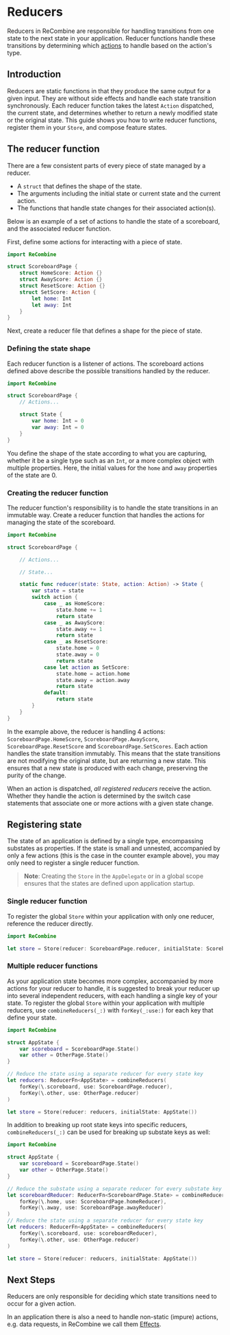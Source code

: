 # Reducers

Reducers in ReCombine are responsible for handling transitions from one state to the next state in your application. Reducer functions handle these transitions by determining which [actions](./actions.html) to handle based on the action's type.

## Introduction

Reducers are static functions in that they produce the same output for a given input. They are without side effects and handle each state transition synchronously. Each reducer function takes the latest `Action` dispatched, the current state, and determines whether to return a newly modified state or the original state. This guide shows you how to write reducer functions, register them in your `Store`, and compose feature states.

## The reducer function

There are a few consistent parts of every piece of state managed by a reducer.

- A `struct` that defines the shape of the state.
- The arguments including the initial state or current state and the current action.
- The functions that handle state changes for their associated action(s).

Below is an example of a set of actions to handle the state of a scoreboard, and the associated reducer function.

First, define some actions for interacting with a piece of state.

```swift
import ReCombine

struct ScoreboardPage {
    struct HomeScore: Action {}
    struct AwayScore: Action {}
    struct ResetScore: Action {}
    struct SetScore: Action {
        let home: Int
        let away: Int
    }
}
```

Next, create a reducer file that defines a shape for the piece of state.

### Defining the state shape

Each reducer function is a listener of actions. The scoreboard actions defined above describe the possible transitions handled by the reducer.

```swift
import ReCombine

struct ScoreboardPage {
    // Actions...

    struct State {
        var home: Int = 0
        var away: Int = 0
    }
}
```

You define the shape of the state according to what you are capturing, whether it be a single type such as an `Int`, or a more complex object with multiple properties.  Here, the initial values for the `home` and `away` properties of the state are 0.

### Creating the reducer function

The reducer function's responsibility is to handle the state transitions in an immutable way. Create a reducer function that handles the actions for managing the state of the scoreboard.

```swift 
import ReCombine

struct ScoreboardPage {

    // Actions...

    // State...

    static func reducer(state: State, action: Action) -> State {
        var state = state
        switch action {
            case _ as HomeScore:
                state.home += 1
                return state
            case _ as AwayScore:
                state.away += 1
                return state
            case _ as ResetScore:
                state.home = 0
                state.away = 0
                return state
            case let action as SetScore:
                state.home = action.home
                state.away = action.away
                return state
            default:
                return state
        }
    }
}
```

In the example above, the reducer is handling 4 actions: `ScoreboardPage.HomeScore`, `ScoreboardPage.AwayScore`, `ScoreboardPage.ResetScore` and `ScoreboardPage.SetScores`. Each action handles the state transition immutably. This means that the state transitions are not modifying the original state, but are returning a new state. This ensures that a new state is produced with each change, preserving the purity of the change.

When an action is dispatched, _all registered reducers_ receive the action. Whether they handle the action is determined by the switch case statements that associate one or more actions with a given state change.

## Registering state

The state of an application is defined by a single type, encompassing substates as properties. If the state is small and unnested, accompanied by only a few actions (this is the case in the counter example above), you may only need to register a single reducer function. 

> **Note**: Creating the `Store` in the `AppDelegate` or in a global scope ensures that the states are defined upon application startup.

### Single reducer function

To register the global `Store` within your application with only one reducer, reference the reducer directly.

```swift
import ReCombine

let store = Store(reducer: ScoreboardPage.reducer, initialState: ScoreboardPage.State())
```

### Multiple reducer functions

As your application state becomes more complex, accompanied by more actions for your reducer to handle, it is suggested to break your reducer up into several independent reducers, with each handling a single key of your state.  To register the global `Store` within your application with multiple reducers, use `combineReducers(_:)` with `forKey(_:use:)` for each key that define your state.

```swift
import ReCombine

struct AppState {
    var scoreboard = ScoreboardPage.State()
    var other = OtherPage.State()
}

// Reduce the state using a separate reducer for every state key
let reducers: ReducerFn<AppState> = combineReducers(
    forKey(\.scoreboard, use: ScoreboardPage.reducer),
    forKey(\.other, use: OtherPage.reducer)
)

let store = Store(reducer: reducers, initialState: AppState())
```

In addition to breaking up root state keys into specific reducers, `combineReducers(_:)` can be used for breaking up substate keys as well:

```swift
import ReCombine

struct AppState {
    var scoreboard = ScoreboardPage.State()
    var other = OtherPage.State()
}

// Reduce the substate using a separate reducer for every substate key
let scoreboardReducer: ReducerFn<ScoreboardPage.State> = combineReducers(
    forKey(\.home, use: ScoreboardPage.homeReducer),
    forKey(\.away, use: ScoreboardPage.awayReducer)
)
// Reduce the state using a separate reducer for every state key
let reducers: ReducerFn<AppState> = combineReducers(
    forKey(\.scoreboard, use: scoreboardReducer),
    forKey(\.other, use: OtherPage.reducer)
)

let store = Store(reducer: reducers, initialState: AppState())
```

## Next Steps

Reducers are only responsible for deciding which state transitions need to occur for a given action.

In an application there is also a need to handle non-static (impure) actions, e.g. data requests, in ReCombine we call them [Effects](./effects.html).

